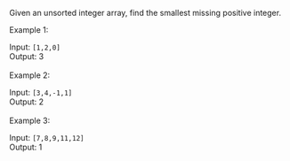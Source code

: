 Given an unsorted integer array, find the smallest missing positive integer.

Example 1:

Input: `[1,2,0]` <br>
Output: 3
<br><br>
Example 2:

Input: `[3,4,-1,1]`<br>
Output: 2
<br><br>
Example 3:

Input: `[7,8,9,11,12]`<br>
Output: 1
